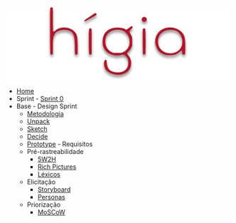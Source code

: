 <a href="/">
    <img src="assets/images/higia/higia.png" class="sidebar-logo">
</a>

-   [Home](README.md)
-    Sprint
    - [Sprint 0](./00-sprint/sprint0)
-    Base
    -   Design Sprint
        - [Metodologia](01-designSprint/metodologia.md)  
        - [Unpack](./01-designSprint/brainstorming.md)   
        - [Sketch](./01-designSprint/protipoPapel.md)  
        - [Decide](./01-designSprint/prototipoMediaFidelidade.md)
        - [Prototype]() 
    -   Requisitos
        -   Pré-rastreabilidade
            -   [5W2H](./02-requisitos/pre-rastreabilidade/5w2h)
            -   [Rich Pictures]()
            -   [Léxicos]()
        -   Elicitação
            -   [Storyboard](./02-requisitos/elicitacao/storyboard.md)
            -   [Personas](./02-requisitos/elicitacao/personas.md)
        -   Priorização
            -   [MoSCoW]()
